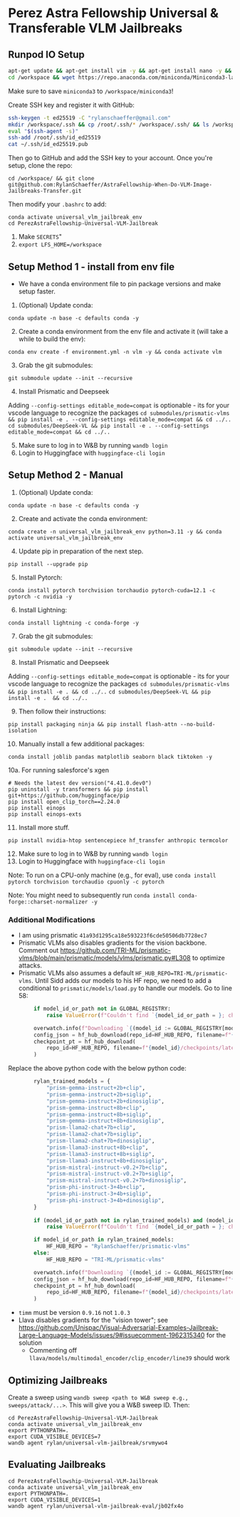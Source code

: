 # Perez Astra Fellowship Universal & Transferable VLM Jailbreaks

## Runpod IO Setup


```bash
apt-get update && apt-get install vim -y && apt-get install nano -y && apt-get install tmux
cd /workspace && wget https://repo.anaconda.com/miniconda/Miniconda3-latest-Linux-x86_64.sh && chmod +x Miniconda3-latest-Linux-x86_64.sh && ./Miniconda3-latest-Linux-x86_64.sh
```

Make sure to save `miniconda3` to `/workspace/miniconda3`!

Create SSH key and register it with GitHub:
```bash
ssh-keygen -t ed25519 -C "rylanschaeffer@gmail.com"
mkdir /workspace/.ssh && cp /root/.ssh/* /workspace/.ssh/ && ls /workspace/.ssh/
eval "$(ssh-agent -s)"
ssh-add /root/.ssh/id_ed25519
cat ~/.ssh/id_ed25519.pub
```

Then go to GitHub and add the SSH key to your account. Once you're setup, clone the repo:

`cd /workspace/ && git clone git@github.com:RylanSchaeffer/AstraFellowship-When-Do-VLM-Image-Jailbreaks-Transfer.git`

Then modify your `.bashrc` to add:

```
conda activate universal_vlm_jailbreak_env
cd PerezAstraFellowship-Universal-VLM-Jailbreak
```


1. Make `SECRETS`"
2. `export LFS_HOME=/workspace`

## Setup Method 1 - install from env file
- We have a conda environment file to pin package versions and make setup faster.

1. (Optional) Update conda:

`conda update -n base -c defaults conda -y`

2. Create a conda environment from the env file and activate it (will take a while to build the env):

`conda env create -f environment.yml -n vlm -y && conda activate vlm`

3. Grab the git submodules:

`git submodule update --init --recursive`

4. Install Prismatic and Deepseek

Adding `--config-settings editable_mode=compat` is optionable - its for your vscode language to recognize the packages
`cd submodules/prismatic-vlms && pip install -e . --config-settings editable_mode=compat && cd ../..`
`cd submodules/DeepSeek-VL && pip install -e . --config-settings editable_mode=compat && cd ../..`

5. Make sure to log in to W&B by running `wandb login`
6. Login to Huggingface with `huggingface-cli login`

## Setup Method 2 - Manual

1. (Optional) Update conda:

`conda update -n base -c defaults conda -y`

2. Create and activate the conda environment:

`conda create -n universal_vlm_jailbreak_env python=3.11 -y && conda activate universal_vlm_jailbreak_env`

4. Update pip in preparation of the next step.

`pip install --upgrade pip`

5. Install Pytorch:

`conda install pytorch torchvision torchaudio pytorch-cuda=12.1 -c pytorch -c nvidia -y`

6. Install Lightning:

`conda install lightning -c conda-forge -y`

7. Grab the git submodules:

`git submodule update --init --recursive`

8. Install Prismatic and Deepseek

Adding `--config-settings editable_mode=compat` is optionable - its for your vscode language to recognize the packages
`cd submodules/prismatic-vlms && pip install -e . && cd ../..`
`cd submodules/DeepSeek-VL && pip install -e .  && cd ../..`


9. Then follow their instructions:

`pip install packaging ninja && pip install flash-attn --no-build-isolation`

10. Manually install a few additional packages:

`conda install joblib pandas matplotlib seaborn black tiktoken -y`

10a. For running salesforce's xgen
```
# Needs the latest dev version("4.41.0.dev0") 
pip uninstall -y transformers && pip install git+https://github.com/huggingface/pip
pip install open_clip_torch==2.24.0
pip install einops
pip install einops-exts
```

11. Install more stuff. 

`pip install nvidia-htop sentencepiece hf_transfer anthropic termcolor`

12. Make sure to log in to W&B by running `wandb login`
13. Login to Huggingface with `huggingface-cli login`


Note: To run on a CPU-only machine (e.g., for eval), use `conda install pytorch torchvision torchaudio cpuonly -c pytorch`

Note: You might need to subsequently run `conda install conda-forge::charset-normalizer -y`

### Additional Modifications

- I am using prismatic `41a93d1295ca18e593223f6cde50506db7728ec7`
- Prismatic VLMs also disables gradients for the vision backbone. Comment out https://github.com/TRI-ML/prismatic-vlms/blob/main/prismatic/models/vlms/prismatic.py#L308 to optimize attacks.
- Prismatic VLMs also assumes a default `HF_HUB_REPO=TRI-ML/prismatic-vlms`. Until Sidd adds our models to his HF repo, we need to add a conditional to `prismatic/models/load.py` to handle our models. Go to line 58: 

```python
        if model_id_or_path not in GLOBAL_REGISTRY:
            raise ValueError(f"Couldn't find `{model_id_or_path = }; check `prismatic.available_model_names()`")

        overwatch.info(f"Downloading `{(model_id := GLOBAL_REGISTRY[model_id_or_path]['model_id'])} from HF Hub")
        config_json = hf_hub_download(repo_id=HF_HUB_REPO, filename=f"{model_id}/config.json", cache_dir=cache_dir)
        checkpoint_pt = hf_hub_download(
            repo_id=HF_HUB_REPO, filename=f"{model_id}/checkpoints/latest-checkpoint.pt", cache_dir=cache_dir
        )
```

Replace the above python code with the below python code:

```python
        rylan_trained_models = {
            "prism-gemma-instruct+2b+clip",
            "prism-gemma-instruct+2b+siglip",
            "prism-gemma-instruct+2b+dinosiglip",
            "prism-gemma-instruct+8b+clip",
            "prism-gemma-instruct+8b+siglip",
            "prism-gemma-instruct+8b+dinosiglip",
            "prism-llama2-chat+7b+clip",
            "prism-llama2-chat+7b+siglip",
            "prism-llama2-chat+7b+dinosiglip",
            "prism-llama3-instruct+8b+clip",
            "prism-llama3-instruct+8b+siglip",
            "prism-llama3-instruct+8b+dinosiglip",
            "prism-mistral-instruct-v0.2+7b+clip",
            "prism-mistral-instruct-v0.2+7b+siglip",
            "prism-mistral-instruct-v0.2+7b+dinosiglip",
            "prism-phi-instruct-3+4b+clip",
            "prism-phi-instruct-3+4b+siglip",
            "prism-phi-instruct-3+4b+dinosiglip",
        }
        
        if (model_id_or_path not in rylan_trained_models) and (model_id_or_path not in GLOBAL_REGISTRY):
            raise ValueError(f"Couldn't find `{model_id_or_path = }; check `prismatic.available_model_names()`")

        if model_id_or_path in rylan_trained_models:
            HF_HUB_REPO = "RylanSchaeffer/prismatic-vlms"
        else:
            HF_HUB_REPO = "TRI-ML/prismatic-vlms"

        overwatch.info(f"Downloading `{(model_id := GLOBAL_REGISTRY[model_id_or_path]['model_id'])} from HF Hub")
        config_json = hf_hub_download(repo_id=HF_HUB_REPO, filename=f"{model_id}/config.json", cache_dir=cache_dir)
        checkpoint_pt = hf_hub_download(
            repo_id=HF_HUB_REPO, filename=f"{model_id}/checkpoints/latest-checkpoint.pt", cache_dir=cache_dir
        )
```

- `timm` must be version `0.9.16` not `1.0.3`
- Llava disables gradients for the "vision tower"; see https://github.com/Unispac/Visual-Adversarial-Examples-Jailbreak-Large-Language-Models/issues/9#issuecomment-1962315340 for the solution
  - Commenting off `llava/models/multimodal_encoder/clip_encoder/line39` should work


## Optimizing Jailbreaks

Create a sweep using `wandb sweep <path to W&B sweep e.g., sweeps/attack/...>`. This will give you a W&B sweep ID. Then:

```
cd PerezAstraFellowship-Universal-VLM-Jailbreak
conda activate universal_vlm_jailbreak_env
export PYTHONPATH=.
export CUDA_VISIBLE_DEVICES=7
wandb agent rylan/universal-vlm-jailbreak/srvmywo4
```


## Evaluating Jailbreaks

```
cd PerezAstraFellowship-Universal-VLM-Jailbreak
conda activate universal_vlm_jailbreak_env
export PYTHONPATH=.
export CUDA_VISIBLE_DEVICES=1
wandb agent rylan/universal-vlm-jailbreak-eval/jb02fx4o
```


